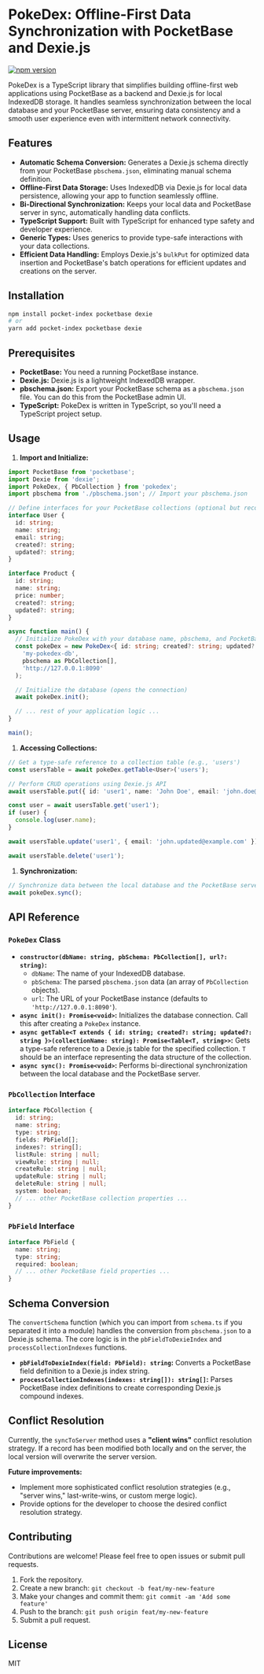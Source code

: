 # PokeDex: Offline-First Data Synchronization with PocketBase and Dexie.js

[![npm version](https://badge.fury.io/js/pocket-index.svg)](https://badge.fury.io/js/pocket-index)

PokeDex is a TypeScript library that simplifies building offline-first web applications using PocketBase as a backend and Dexie.js for local IndexedDB storage. It handles seamless synchronization between the local database and your PocketBase server, ensuring data consistency and a smooth user experience even with intermittent network connectivity.

## Features

*   **Automatic Schema Conversion:** Generates a Dexie.js schema directly from your PocketBase `pbschema.json`, eliminating manual schema definition.
*   **Offline-First Data Storage:** Uses IndexedDB via Dexie.js for local data persistence, allowing your app to function seamlessly offline.
*   **Bi-Directional Synchronization:** Keeps your local data and PocketBase server in sync, automatically handling data conflicts.
*   **TypeScript Support:** Built with TypeScript for enhanced type safety and developer experience.
*   **Generic Types:** Uses generics to provide type-safe interactions with your data collections.
*   **Efficient Data Handling:** Employs Dexie.js's `bulkPut` for optimized data insertion and PocketBase's batch operations for efficient updates and creations on the server.

## Installation

```bash
npm install pocket-index pocketbase dexie
# or
yarn add pocket-index pocketbase dexie
```

## Prerequisites

*   **PocketBase:** You need a running PocketBase instance.
*   **Dexie.js:** Dexie.js is a lightweight IndexedDB wrapper.
*   **pbschema.json:** Export your PocketBase schema as a `pbschema.json` file. You can do this from the PocketBase admin UI.
*   **TypeScript:** PokeDex is written in TypeScript, so you'll need a TypeScript project setup.

## Usage

1.  **Import and Initialize:**

```typescript
import PocketBase from 'pocketbase';
import Dexie from 'dexie';
import PokeDex, { PbCollection } from 'pokedex'; 
import pbschema from './pbschema.json'; // Import your pbschema.json

// Define interfaces for your PocketBase collections (optional but recommended)
interface User {
  id: string;
  name: string;
  email: string;
  created?: string;
  updated?: string;
}

interface Product {
  id: string;
  name: string;
  price: number;
  created?: string;
  updated?: string;
}

async function main() {
  // Initialize PokeDex with your database name, pbschema, and PocketBase URL
  const pokeDex = new PokeDex<{ id: string; created?: string; updated?: string }>(
    'my-pokedex-db',
    pbschema as PbCollection[],
    'http://127.0.0.1:8090'
  );

  // Initialize the database (opens the connection)
  await pokeDex.init();

  // ... rest of your application logic ...
}

main();
```

1.  **Accessing Collections:**

```typescript
// Get a type-safe reference to a collection table (e.g., 'users')
const usersTable = await pokeDex.getTable<User>('users');

// Perform CRUD operations using Dexie.js API
await usersTable.put({ id: 'user1', name: 'John Doe', email: 'john.doe@example.com' });

const user = await usersTable.get('user1');
if (user) {
  console.log(user.name);
}

await usersTable.update('user1', { email: 'john.updated@example.com' });

await usersTable.delete('user1');
```

1.  **Synchronization:**

```typescript
// Synchronize data between the local database and the PocketBase server
await pokeDex.sync();
```

## API Reference

### `PokeDex` Class

*   **`constructor(dbName: string, pbSchema: PbCollection[], url?: string)`:**
    *   `dbName`: The name of your IndexedDB database.
    *   `pbSchema`: The parsed `pbschema.json` data (an array of `PbCollection` objects).
    *   `url`: The URL of your PocketBase instance (defaults to `'http://127.0.0.1:8090'`).
*   **`async init(): Promise<void>`:** Initializes the database connection. Call this after creating a `PokeDex` instance.
*   **`async getTable<T extends { id: string; created?: string; updated?: string }>(collectionName: string): Promise<Table<T, string>>`:** Gets a type-safe reference to a Dexie.js table for the specified collection. `T` should be an interface representing the data structure of the collection.
*   **`async sync(): Promise<void>`:** Performs bi-directional synchronization between the local database and the PocketBase server.

### `PbCollection` Interface

```typescript
interface PbCollection {
  id: string;
  name: string;
  type: string;
  fields: PbField[];
  indexes?: string[];
  listRule: string | null;
  viewRule: string | null;
  createRule: string | null;
  updateRule: string | null;
  deleteRule: string | null;
  system: boolean;
  // ... other PocketBase collection properties ...
}
```

### `PbField` Interface

```typescript
interface PbField {
  name: string;
  type: string;
  required: boolean;
  // ... other PocketBase field properties ...
}
```

## Schema Conversion

The `convertSchema` function (which you can import from `schema.ts` if you separated it into a module) handles the conversion from `pbschema.json` to a Dexie.js schema. The core logic is in the `pbFieldToDexieIndex` and `processCollectionIndexes` functions.

*   **`pbFieldToDexieIndex(field: PbField): string`:** Converts a PocketBase field definition to a Dexie.js index string.
*   **`processCollectionIndexes(indexes: string[]): string[]`:** Parses PocketBase index definitions to create corresponding Dexie.js compound indexes.

## Conflict Resolution

Currently, the `syncToServer` method uses a **"client wins"** conflict resolution strategy. If a record has been modified both locally and on the server, the local version will overwrite the server version.

**Future improvements:**

*   Implement more sophisticated conflict resolution strategies (e.g., "server wins," last-write-wins, or custom merge logic).
*   Provide options for the developer to choose the desired conflict resolution strategy.

## Contributing

Contributions are welcome! Please feel free to open issues or submit pull requests.

1.  Fork the repository.
2.  Create a new branch: `git checkout -b feat/my-new-feature`
3.  Make your changes and commit them: `git commit -am 'Add some feature'`
4.  Push to the branch: `git push origin feat/my-new-feature`
5.  Submit a pull request.

## License

MIT
